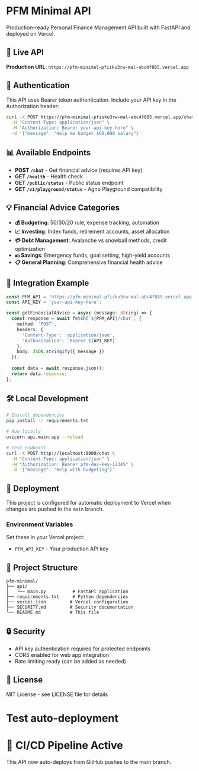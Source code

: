 # PFM Minimal API

Production-ready Personal Finance Management API built with FastAPI and deployed on Vercel.

## 🚀 Live API

**Production URL**: `https://pfm-minimal-pfisku3rw-mal-abc4f885.vercel.app`

## 🔐 Authentication

This API uses Bearer token authentication. Include your API key in the Authorization header:

```bash
curl -X POST https://pfm-minimal-pfisku3rw-mal-abc4f885.vercel.app/chat \
  -H "Content-Type: application/json" \
  -H "Authorization: Bearer your-api-key-here" \
  -d '{"message": "Help me budget $60,000 salary"}'
```

## 📊 Available Endpoints

- **POST `/chat`** - Get financial advice (requires API key)
- **GET `/health`** - Health check
- **GET `/public/status`** - Public status endpoint
- **GET `/v1/playground/status`** - Agno Playground compatibility

## 💡 Financial Advice Categories

- **💰 Budgeting**: 50/30/20 rule, expense tracking, automation
- **📈 Investing**: Index funds, retirement accounts, asset allocation  
- **💳 Debt Management**: Avalanche vs snowball methods, credit optimization
- **💵 Savings**: Emergency funds, goal setting, high-yield accounts
- **📋 General Planning**: Comprehensive financial health advice

## 🔗 Integration Example

```typescript
const PFM_API = 'https://pfm-minimal-pfisku3rw-mal-abc4f885.vercel.app';
const API_KEY = 'your-api-key-here';

const getFinancialAdvice = async (message: string) => {
  const response = await fetch(`${PFM_API}/chat`, {
    method: 'POST',
    headers: {
      'Content-Type': 'application/json',
      'Authorization': `Bearer ${API_KEY}`
    },
    body: JSON.stringify({ message })
  });
  
  const data = await response.json();
  return data.response;
};
```

## 🛠️ Local Development

```bash
# Install dependencies
pip install -r requirements.txt

# Run locally
uvicorn api.main:app --reload

# Test endpoint
curl -X POST http://localhost:8000/chat \
  -H "Content-Type: application/json" \
  -H "Authorization: Bearer pfm-dev-key-12345" \
  -d '{"message": "Help with budgeting"}'
```

## 🚀 Deployment

This project is configured for automatic deployment to Vercel when changes are pushed to the `main` branch.

### Environment Variables

Set these in your Vercel project:

- `PFM_API_KEY` - Your production API key

## 📁 Project Structure

```
pfm-minimal/
├── api/
│   └── main.py          # FastAPI application
├── requirements.txt     # Python dependencies
├── vercel.json         # Vercel configuration
├── SECURITY.md         # Security documentation
└── README.md           # This file
```

## 🔒 Security

- API key authentication required for protected endpoints
- CORS enabled for web app integration
- Rate limiting ready (can be added as needed)

## 📝 License

MIT License - see LICENSE file for details
# Test auto-deployment

# 🔄 CI/CD Pipeline Active

This API now auto-deploys from GitHub pushes to the main branch.
